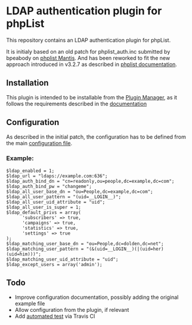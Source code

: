 # LDAP authentication plugin for phpList
This repository contains an LDAP authentication plugin for phpList.

It is initialy based on an old patch for phplist_auth.inc submitted by bpeabody on [phplist Mantis](https://mantis.phplist.org/view.php?id=9816).
And has been reworked to fit the new approach introduced in v3.2.7 as described in [phplist documentation](https://resources.phplist.com/develop/authentication_plugin).

## Installation
This plugin is intended to be installable from the [Plugin Manager](https://www.phplist.org/manual/ch042_phplist-plugins.xhtml), as it follows the requirements described in the [documentation](https://resources.phplist.com/develop/plugins#phplist_plugins_and_github)

## Configuration
As described in the initial patch, the configuration has to be defined from the main [configuration file](https://resources.phplist.com/system/config).

### Example:
```
$ldap_enabled = 1;
$ldap_url = "ldaps://example.com:636";
$ldap_auth_bind_dn = "cn=readonly,ou=people,dc=example,dc=com";
$ldap_auth_bind_pw = "changeme";
$ldap_all_user_base_dn = "ou=People,dc=example,dc=com";
$ldap_all_user_pattern = "(uid=__LOGIN__)";
$ldap_all_user_uid_attribute = "uid";
$ldap_all_user_is_super = 1;
$ldap_default_privs = array(
      'subscribers' => true,
      'campaigns' => true,
      'statistics' => true,
      'settings' => true
);
$ldap_matching_user_base_dn = "ou=People,dc=dolden,dc=net";
$ldap_matching_user_pattern = "(&(uid=__LOGIN__)(|(uid=her)(uid=him)))";
$ldap_matching_user_uid_attribute = "uid";
$ldap_except_users = array('admin');
```

## Todo
- Improve configuration documentation, possibly adding the original example file
- Allow configuration from the plugin, if relevant
- Add [automated test](https://resources.phplist.com/develop/plugin_automated_testing) via Travis CI
